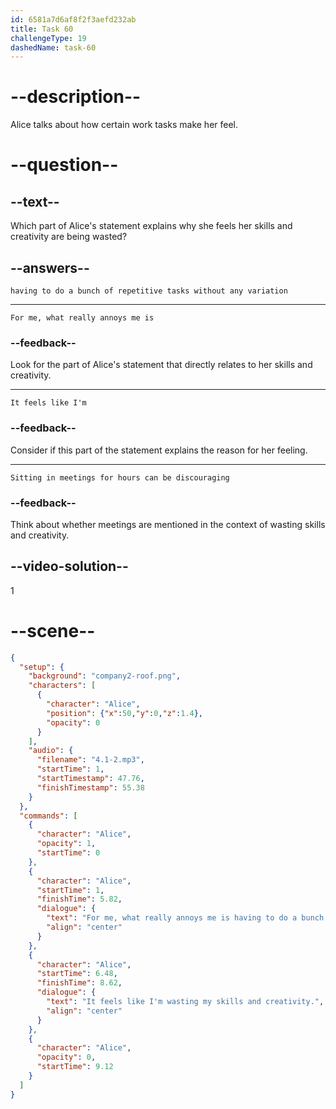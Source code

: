 ```yaml
---
id: 6581a7d6af8f2f3aefd232ab
title: Task 60
challengeType: 19
dashedName: task-60
---
```


<!-- (Audio) Alice: I hear you, Tom. Sitting in meetings for hours can be discouraging. For me, what really annoys me is having to do a bunch of repetitive tasks without any variation. It feels like I'm wasting my skills and creativity. -->

# --description--

Alice talks about how certain work tasks make her feel. 

# --question--

## --text--

Which part of Alice's statement explains why she feels her skills and creativity are being wasted?

## --answers--

`having to do a bunch of repetitive tasks without any variation`

---

`For me, what really annoys me is`

### --feedback--

Look for the part of Alice's statement that directly relates to her skills and creativity.

---

`It feels like I'm`

### --feedback--

Consider if this part of the statement explains the reason for her feeling.

---

`Sitting in meetings for hours can be discouraging`

### --feedback--

Think about whether meetings are mentioned in the context of wasting skills and creativity.

## --video-solution--

1

# --scene--

```json
{
  "setup": {
    "background": "company2-roof.png",
    "characters": [
      {
        "character": "Alice",
        "position": {"x":50,"y":0,"z":1.4},
        "opacity": 0
      }
    ],
    "audio": {
      "filename": "4.1-2.mp3",
      "startTime": 1,
      "startTimestamp": 47.76,
      "finishTimestamp": 55.38
    }
  },
  "commands": [
    {
      "character": "Alice",
      "opacity": 1,
      "startTime": 0
    },
    {
      "character": "Alice",
      "startTime": 1,
      "finishTime": 5.82,
      "dialogue": {
        "text": "For me, what really annoys me is having to do a bunch of repetitive tasks without any variation.",
        "align": "center"
      }
    },
    {
      "character": "Alice",
      "startTime": 6.48,
      "finishTime": 8.62,
      "dialogue": {
        "text": "It feels like I'm wasting my skills and creativity.",
        "align": "center"
      }
    },
    {
      "character": "Alice",
      "opacity": 0,
      "startTime": 9.12
    }
  ]
}
```

